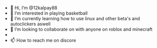 - 👋 Hi, I’m @12kalpay88
- 👀 I’m interested in playing basketball
- 🌱 I’m currently learning how to use linux and other beta's and autoclickers  aswell
- 💞️ I’m looking to collaborate on with anyone on roblox and minecraft
- 
- 📫 How to reach me on discore

<!---
12kalpay88/12kalpay88 is a ✨ special ✨ repository because its `README.md` (this file) appears on your GitHub profile.
You can click the Preview link to take a look at your changes.
--->
